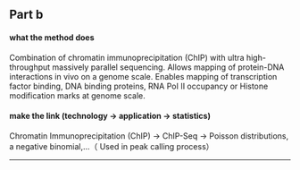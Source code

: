 ## Part b
#### what the method does
Combination of chromatin immunoprecipitation (ChIP) with ultra high-throughput massively parallel sequencing.
Allows mapping of protein-DNA interactions in vivo on a genome scale.
Enables mapping of transcription factor binding, DNA binding proteins, RNA PoI II occupancy or Histone modification marks at genome scale.

#### make the link (technology -> application -> statistics)
Chromatin Immunoprecipitation (ChIP) -> ChIP-Seq -> Poisson distributions, a negative binomial,...（ Used in peak calling process） 

___


